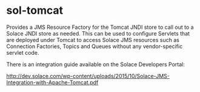 # sol-tomcat

Provides a JMS Resource Factory for the Tomcat JNDI store to call out to a Solace JNDI store
as needed. This can be used to configure Servlets that are deployed under Tomcat to access
Solace JMS resources such as Connection Factories, Topics and Queues without any vendor-specific
servlet code.

There is an integration guide available on the Solace Developers Portal:

http://dev.solace.com/wp-content/uploads/2015/10/Solace-JMS-Integration-with-Apache-Tomcat.pdf
